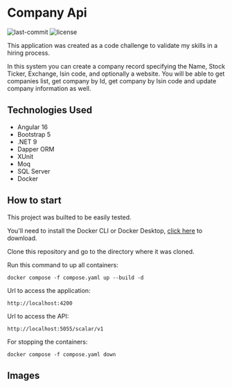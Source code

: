 # Company Api

![last-commit](https://badgen.net/github/last-commit/BianorAraujo/company-api) ![license](https://badgen.net/github/license/BianorAraujo/company-api)

This application was created as a code challenge to validate my skills in a hiring process.

In this system you can create a company record specifying the Name, Stock Ticker, Exchange, Isin code, and optionally a website. You will be able to get companies list, get company by Id, get company by Isin code and update company information as well.

## Technologies Used

* Angular 16
* Bootstrap 5
* .NET 9
* Dapper ORM
* XUnit
* Moq
* SQL Server
* Docker


## How to start

This project was builted to be easily tested.

You'll need to install the Docker CLI or Docker Desktop, [click here](https://www.docker.com) to download.

Clone this repository and go to the directory where it was cloned.

Run this command to up all containers:
```
docker compose -f compose.yaml up --build -d
```

Url to access the application:
```
http://localhost:4200
```

Url to access the API:
```
http://localhost:5055/scalar/v1
```

For stopping the containers:
```
docker compose -f compose.yaml down
```

## Images

